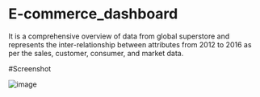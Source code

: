# E-commerce_dashboard

It is a comprehensive overview of data from global superstore and represents the inter-relationship between attributes from 2012 to 2016 as per the sales, customer, consumer, and market data.

#Screenshot 

![image](https://user-images.githubusercontent.com/122366758/212152283-f07281f1-82fd-498b-a15e-1a806f5a25fb.png)

